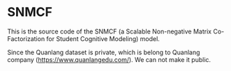 # SNMCF
This is the source code of the SNMCF (a Scalable Non-negative Matrix Co-Factorization for Student Cognitive Modeling) model.

Since the Quanlang dataset is private, which is belong to Quanlang company (https://www.quanlangedu.com/). We can not make it public.
